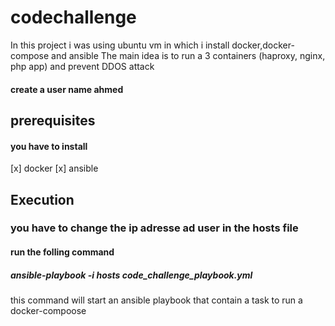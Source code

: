 # codechallenge
In this project  i was using ubuntu vm in which i install docker,docker-compose and ansible
The main idea is to run a 3 containers (haproxy, nginx, php app) and prevent DDOS attack

#### create a user name ahmed 
## prerequisites

#### you have to install 
[x] docker
[x] ansible

## Execution
 ### you have to change the ip adresse ad user  in the hosts file 
#### run the folling command
 
##### ansible-playbook  -i hosts code_challenge_playbook.yml
this command will start an ansible playbook that contain a task to run a docker-compoose 
